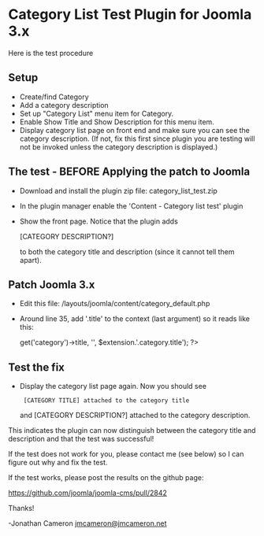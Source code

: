 Category List Test Plugin for Joomla 3.x
========================================

Here is the test procedure

Setup
-----

* Create/find Category
* Add a category description
* Set up "Category List" menu item for Category.
* Enable Show Title and Show Description for this menu item.
* Display category list page on front end and make sure you can see the
  category description.  (If not, fix this first since plugin you are testing
  will not be invoked unless the category description is displayed.)

The test - BEFORE Applying the patch to Joomla
----------------------------------------------

* Download and install the plugin zip file: category_list_test.zip
* In the plugin manager enable the 'Content - Category list test' plugin
* Show the front page.  Notice that the plugin adds

    [CATEGORY DESCRIPTION?]

  to both the category title and description (since it cannot tell them
  apart).

Patch Joomla 3.x
----------------

* Edit this file: <site>/layouts/joomla/content/category_default.php
* Around line 35, add '.title' to the context (last argument) so it reads like
  this: 

    <?php echo JHtml::_('content.prepare', $displayData->get('category')->title, '', $extension.'.category.title'); ?>

Test the fix
------------

* Display the category list page again.  Now you should see

       [CATEGORY TITLE] attached to the category title
  and
       [CATEGORY DESCRIPTION?] attached to the category description.

This indicates the plugin can now distinguish between the category title and
description and that the test was successful!

If the test does not work for you, please contact me (see below) so I can
figure out why and fix the test.

If the test works, please post the results on the github page:

   https://github.com/joomla/joomla-cms/pull/2842

Thanks!

 -Jonathan Cameron
  jmcameron@jmcameron.net
